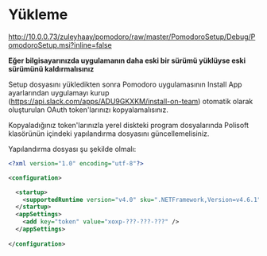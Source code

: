 # Yükleme

http://10.0.0.73/zuleyhaay/pomodoro/raw/master/PomodoroSetup/Debug/PomodoroSetup.msi?inline=false

**Eğer bilgisayarınızda uygulamanın daha eski bir sürümü yüklüyse eski sürümünü kaldırmalısınız**

Setup dosyasını yükledikten sonra Pomodoro uygulamasının Install App ayarlarından uygulamayı kurup (https://api.slack.com/apps/ADU9GKXKM/install-on-team)
otomatik olarak oluşturulan OAuth token'larınızı kopyalamalısınız.

Kopyaladığınız token'larınızla yerel diskteki program dosyalarında Polisoft klasörünün içindeki yapılandırma dosyasını güncellemelisiniz. 

Yapılandırma dosyası şu şekilde olmalı:

```xml
<?xml version="1.0" encoding="utf-8"?>

<configuration>

  <startup>
    <supportedRuntime version="v4.0" sku=".NETFramework,Version=v4.6.1" />
  </startup>
  <appSettings>
    <add key="token" value="xoxp-???-???-???" />
  </appSettings>
  
</configuration>
```